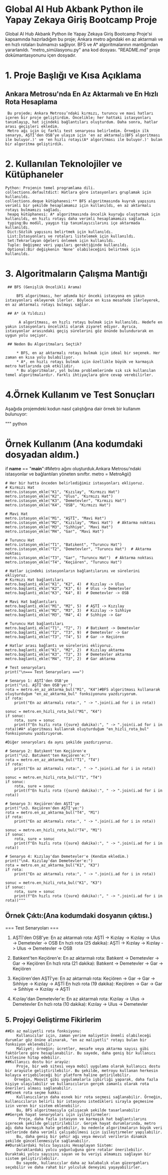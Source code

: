 # Global AI Hub Akbank Python ile Yapay Zekaya Giriş Bootcamp Proje 
Global AI Hub  Akbank Python ile Yapay Zekaya Giriş Bootcamp  Proje'si kapsamında hazırladığım bu proje; Ankara metro ağındaki en az aktarmalı ve en hızlı rotaları bulmamızı sağlıyor. BFS ve A* algoritmalarının  mantığından yararlanıldı. "metro_simülasyonu.py" ana kod dosyası. "README.md" proje dokümantasyonunu içen dosyadır. 
# 1. Proje Başlığı ve Kısa Açıklama 
  ## Ankara Metrosu'nda En Az Aktarmalı ve En Hızlı Rota Hesaplama

     Bu projede; Ankara Metrosu’ndaki kırmızı, turuncu ve mavi hatları içeren bir proje geliştirdim. Öncelikle; her hattaki istasyonları tanımlayıp, hat içindeki bağlantıları oluşturdum. Daha sonra, hatlar arası geçişleri ekledim.
     Metro ağı için üç farklı test senaryosu belirledim. Örneğin ilk senaryo, AŞTİ’den OSB’ye ulaşım için 'en az aktarmalı(BFS algoritması ile buluyor.)' ve 'en hızlı rotayı(A* algoritması ile buluyor.)' bulan bir algoritma geliştirdik.

# 2. Kullanılan Teknolojiler ve Kütüphaneler

      
    Python: Projenin temel programlama dili.
    collections.defaultdict: Hatlara göre istasyonları gruplamak için kullanıldı.
    collections.deque kütüphanesi:** BFS algoritmasında kuyruk yapısını verimli bir şekilde hesaplamamız için kullanıldı, en az aktarmalı rotayı bulmamızı sağladı. 
     heapq kütüphanesi: A* algoritmasında öncelik kuyruğu oluşturmak için kullanıldı, en hızlı rotayı daha verimli hesaplamamızı sağladı.
     typing:Bu modül, yaygın tip tanımlayıcılarını içe aktarmada kullanıldı.
     Dict:Sözlük yapısını belirtmek için kullanıldı.
     List:İstasyonları ve rotaları listelemek için kullanıldı.
     Set:Tekrarlayan öğeleri önlemek için kullanıldı.
     Tuple: Değişmez veri yapıları gerektiğinde kullanıldı.
     Optional:Bir değişkenin 'None' olabileceğini belirtmek için kullanıldı.

# 3. Algoritmaların Çalışma Mantığı

     ## BFS (Genişlik Öncelikli Arama)

         BFS algoritması, her adımda bir önceki istasyona en yakın istasyonları ekleyerek ilerler. Böylece en kısa mesafede ilerleyerek, en az aktarmalı rotayı bulmayı sağlar.

     ## A* (A Yıldızı)

          A algoritması, en hızlı rotayı bulmak için kullanıldı. Hedefe en yakın istasyonları öncelikli olarak ziyaret ediyor. Ayrıca, istasyonlar arasındaki geçiş sürelerini göz önünde bulundurarak en uygun yolu seçiyor.

     ## Neden Bu Algoritmaları Seçtik?

         * BFS, en az aktarmalı rotayı bulmak için ideal bir seçenek. Her zaman en kısa yolu bulabiliyor.
         * A*, en hızlı rotayı bulmak için özellikle büyük ve karmaşık metro hatlarında çok etkilidir.
         * Bu algoritmalar, yol bulma problemlerinde sık sık kullanılan temel algoritmalardır. Farklı ihtiyaçlara göre cevap verebilirler.

# 4.Örnek Kullanım ve Test Sonuçları

 Aşağıda projemdeki kodun nasıl çalıştığına dair örnek bir kullanım bulunuyor:

""" python
# Örnek Kullanım (Ana kodumdaki dosyadan aldım.)
if __name__ == "__main__":#Metro ağını oluşturduk.Ankara Metrosu'ndaki istasyonlar ve bağlantıları yöneten sınıftır.
    metro = MetroAgi()

    # Her bir hatta önceden belirlediğimiz istasyonları ekliyoruz.
    # Kırmızı Hat
    metro.istasyon_ekle("K1", "Kızılay", "Kırmızı Hat")
    metro.istasyon_ekle("K2", "Ulus", "Kırmızı Hat")
    metro.istasyon_ekle("K3", "Demetevler", "Kırmızı Hat")
    metro.istasyon_ekle("K4", "OSB", "Kırmızı Hat")

    # Mavi Hat
    metro.istasyon_ekle("M1", "AŞTİ", "Mavi Hat")
    metro.istasyon_ekle("M2", "Kızılay", "Mavi Hat")  # Aktarma noktası
    metro.istasyon_ekle("M3", "Sıhhiye", "Mavi Hat")
    metro.istasyon_ekle("M4", "Gar", "Mavi Hat")

    # Turuncu Hat
    metro.istasyon_ekle("T1", "Batıkent", "Turuncu Hat")
    metro.istasyon_ekle("T2", "Demetevler", "Turuncu Hat")  # Aktarma noktası
    metro.istasyon_ekle("T3", "Gar", "Turuncu Hat")  # Aktarma noktası
    metro.istasyon_ekle("T4", "Keçiören", "Turuncu Hat")

    # Hatlar içindeki istasyonların bağlantılarını ve sürelerini ekliyoruz.
    # Kırmızı Hat bağlantıları
    metro.baglanti_ekle("K1", "K2", 4)  # Kızılay -> Ulus
    metro.baglanti_ekle("K2", "K3", 6)  # Ulus -> Demetevler
    metro.baglanti_ekle("K3", "K4", 8)  # Demetevler -> OSB

    # Mavi Hat bağlantıları
    metro.baglanti_ekle("M1", "M2", 5)  # AŞTİ -> Kızılay
    metro.baglanti_ekle("M2", "M3", 3)  # Kızılay -> Sıhhiye
    metro.baglanti_ekle("M3", "M4", 4)  # Sıhhiye -> Gar

    # Turuncu Hat bağlantıları
    metro.baglanti_ekle("T1", "T2", 7)  # Batıkent -> Demetevler
    metro.baglanti_ekle("T2", "T3", 9)  # Demetevler -> Gar
    metro.baglanti_ekle("T3", "T4", 5)  # Gar -> Keçiören

    # Hatlar arası bağlantı ve sürelerini ekliyoruz.
    metro.baglanti_ekle("K1", "M2", 2)  # Kızılay aktarma
    metro.baglanti_ekle("K3", "T2", 3)  # Demetevler aktarma
    metro.baglanti_ekle("M4", "T3", 2)  # Gar aktarma

    # Test senaryoları
    print("\n=== Test Senaryoları ===")

    # Senaryo 1: AŞTİ'den OSB'ye
    print("\n1. AŞTİ'den OSB'ye:")
    rota = metro.en_az_aktarma_bul("M1", "K4")#BFS algoritması kullanarak oluşturduğum "en_az_aktarma_bul" fonksiyonunu yazdırıyorum.
    if rota:
        print("En az aktarmalı rota:", " -> ".join(i.ad for i in rota))

    sonuc = metro.en_hizli_rota_bul("M1", "K4")
    if sonuc:
        rota, sure = sonuc
        print(f"En hızlı rota ({sure} dakika):", " -> ".join(i.ad for i in rota))#A* algoritması kullanrak oluşturduğum "en_hizli_rota_bul" fonksiyonunu yazdırıyorum.
        
    #Diğer senaryoları da aynı şekilde yazdırıyoruz.

    # Senaryo 2: Batıkent'ten Keçiören'e
    print("\n2. Batıkent'ten Keçiören'e:")
    rota = metro.en_az_aktarma_bul("T1", "T4")
    if rota:
        print("En az aktarmalı rota:", " -> ".join(i.ad for i in rota))

    sonuc = metro.en_hizli_rota_bul("T1", "T4")
    if sonuc:
        rota, sure = sonuc
        print(f"En hızlı rota ({sure} dakika):", " -> ".join(i.ad for i in rota))

    # Senaryo 3: Keçiören'den AŞTİ'ye
    print("\n3. Keçiören'den AŞTİ'ye:")
    rota = metro.en_az_aktarma_bul("T4", "M1")
    if rota:
        print("En az aktarmalı rota:", " -> ".join(i.ad for i in rota))

    sonuc = metro.en_hizli_rota_bul("T4", "M1")
    if sonuc:
        rota, sure = sonuc
        print(f"En hızlı rota ({sure} dakika):", " -> ".join(i.ad for i in rota))
    
    # Senaryo 4: Kızılay'dan Demetevler'e (Kendim ekledim.)
    print("\n4. Kızılay'dan Demetevler'e:")
    rota = metro.en_az_aktarma_bul("K1", "K3")
    if rota:
        print("En az aktarmalı rota:", " -> ".join(i.ad for i in rota))

    sonuc = metro.en_hizli_rota_bul("K1", "K3")
    if sonuc:
        rota, sure = sonuc
        print(f"En hızlı rota ({sure} dakika):", " -> ".join(i.ad for i in rota))"""

  ## Örnek Çıktı:(Ana kodumdaki dosyanın çıktısı.)
  === Test Senaryoları ===

1. AŞTİ'den OSB'ye:
En az aktarmalı rota: AŞTİ -> Kızılay -> Kızılay -> Ulus -> Demetevler -> OSB
En hızlı rota (25 dakika): AŞTİ -> Kızılay -> Kızılay -> Ulus -> Demetevler -> OSB

2. Batıkent'ten Keçiören'e:
En az aktarmalı rota: Batıkent -> Demetevler -> Gar -> Keçiören
En hızlı rota (21 dakika): Batıkent -> Demetevler -> Gar -> Keçiören

3. Keçiören'den AŞTİ'ye:
En az aktarmalı rota: Keçiören -> Gar -> Gar -> Sıhhiye -> Kızılay -> AŞTİ
En hızlı rota (19 dakika): Keçiören -> Gar -> Gar -> Sıhhiye -> Kızılay -> AŞTİ

4. Kızılay'dan Demetevler'e:
En az aktarmalı rota: Kızılay -> Ulus -> Demetevler
En hızlı rota (10 dakika): Kızılay -> Ulus -> Demetevler
  

## 5. Projeyi Geliştirme Fikirlerim
    ##En az maliyetli rota fonksiyonu:
         Kullanıcılar için, zaman yerine maliyetin önemli olabileceği durumlar göz önüne alınarak, "en az maliyetli" rotayı bulan bir fonksiyon eklenebilir. 
         Maliyet; örneğin; ücretler, mesafe veya aktarma sayısı gibi faktörlere göre hesaplanabilir. Bu sayede, daha geniş bir kullanıcı kitlesine hitap edebilir.
    ##Kullanıcı dostu bir arayüz:
         Proje, bir web sitesi veya mobil uygulama olarak kullanıcı dostu bir arayüzle geliştirilebilir. Bu şekilde, metroyu kullanan herkesin kolayca erişebileceği bir platform haline getirilebilir. 
        Örneğin, Moovit gibi uygulamalarla işbirliği yaparak, daha fazla kişiye ulaşılabilir ve kullanıcıların gerçek zamanlı olarak rota önerileri alması sağlanabilir.
    ##Esnek rota seçme hakkı:
         Kullanıcıların daha esnek bir rota seçmesi sağlanabilir. Örneğin, kullanıcıların belirli bir istasyonu istedikleri sırayla geçmesine izin veren bir sistem eklenebilir. 
         Bu, BFS algoritmasıyla çalışacak şekilde tasarlanabilir
    ##Gerçek hayat senaryoları için iyileştirmeler:
          Proje, daha fazla istasyon ve karmaşık hat bağlantılarını içerecek şekilde geliştirilebilir. Gerçek hayat durumlarında, metro ağı daha karmaşık hale gelebilir, bu nedenle algoritmaların büyük veri setlerinde daha verimli çalışabilmesi için iyileştirmeler yapılabilir. 
         Bu, daha geniş bir şehir ağı veya mevcut verilerin dinamik şekilde güncellenmesiyle sağlanabilir.
    ##Duraklardaki Yolcu Sayısını Hesaplayan Sistem:
         Duraklardaki yolcu yoğunluğuna göre rotalar önerilebilir. Duraktaki yolcu sayısını sayan ve bu veriyi almamızı sağlayan bir sistem geliştirilebilir.
         Bu sayede, kullanıcılar daha az kalabalık olan güzergahları seçebilir ve daha rahat bir yolculuk deneyimi yaşayabilirler.

